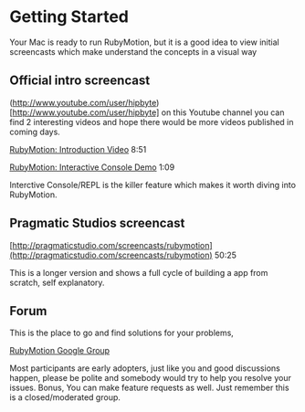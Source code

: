 
# Getting Started

Your Mac is ready to run RubyMotion, but it is a good idea to view initial screencasts which make understand the concepts in a visual way


## Official intro screencast

(http://www.youtube.com/user/hipbyte)[http://www.youtube.com/user/hipbyte] on this Youtube channel you can find 2 interesting videos and hope there would be more videos published in coming days.

[RubyMotion: Introduction Video](http://www.youtube.com/watch?v=t_M2wQYRzwQ) 8:51

[RubyMotion: Interactive Console Demo](http://www.youtube.com/watch?v=rejYKzLglSE) 1:09

Interctive Console/REPL is the killer feature which makes it worth diving into RubyMotion.


## Pragmatic Studios screencast

[http://pragmaticstudio.com/screencasts/rubymotion](http://pragmaticstudio.com/screencasts/rubymotion) 50:25

This is a longer version and shows a full cycle of building a app from scratch, self explanatory.


## Forum

This is the place to go and find solutions for your problems, 

[RubyMotion Google Group](https://groups.google.com/forum/?fromgroups#!forum/rubymotion)

Most participants are early adopters, just like you and good discussions happen, please be polite and somebody would try to help you resolve your issues. Bonus, You can make feature requests as well. Just remember this is a closed/moderated group.

